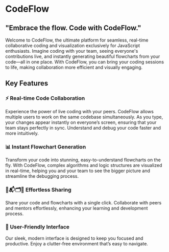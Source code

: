 # CodeFlow
## "Embrace the flow. Code with CodeFlow."
Welcome to CodeFlow, the ultimate platform for seamless, real-time collaborative coding and visualization exclusively for JavaScript enthusiasts. Imagine coding with your team, seeing everyone's contributions live, and instantly generating beautiful flowcharts from your code—all in one place. With CodeFlow, you can bring your coding sessions to life, making collaboration more efficient and visually engaging.

## Key Features
### ⚡ Real-time Code Collaboration
Experience the power of live coding with your peers. CodeFlow allows multiple users to work on the same codebase simultaneously. As you type, your changes appear instantly on everyone’s screen, ensuring that your team stays perfectly in sync. Understand and debug your code faster and more intuitively.

### 📊 Instant Flowchart Generation
Transform your code into stunning, easy-to-understand flowcharts on the fly. With CodeFlow, complex algorithms and logic structures are visualized in real-time, helping you and your team to see the bigger picture and streamline the debugging process.

### 📨📬🗂️📮 Effortless Sharing
Share your code and flowcharts with a single click. Collaborate with peers and mentors effortlessly, enhancing your learning and development process.

### 🫠 User-Friendly Interface
Our sleek, modern interface is designed to keep you focused and productive. Enjoy a clutter-free environment that’s easy to navigate.
